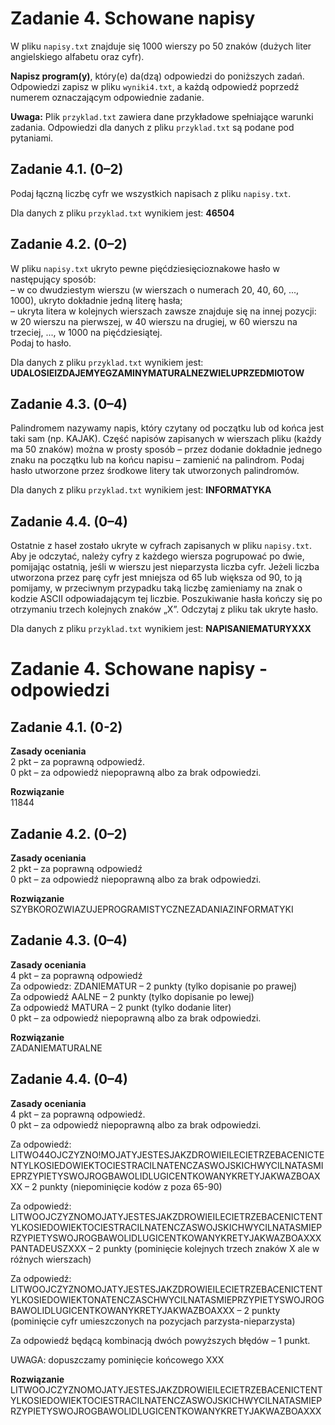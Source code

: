 # Zadanie 4. Schowane napisy 
W pliku `napisy.txt` znajduje się 1000 wierszy po 50 znaków (dużych liter angielskiego alfabetu oraz cyfr). 

**Napisz program(y)**, który(e) da(dzą) odpowiedzi do poniższych zadań. Odpowiedzi zapisz w pliku `wyniki4.txt`, a każdą odpowiedź poprzedź numerem oznaczającym odpowiednie zadanie. 

**Uwaga:**  Plik  `przyklad.txt`  zawiera  dane  przykładowe  spełniające  warunki  zadania. Odpowiedzi dla danych z pliku `przyklad.txt` są podane pod pytaniami. 

## Zadanie 4.1. (0–2) 
Podaj łączną liczbę cyfr we wszystkich napisach z pliku `napisy.txt`. 

Dla danych z pliku `przyklad.txt` wynikiem jest: **46504** 

## Zadanie 4.2. (0–2) 
W pliku `napisy.txt` ukryto pewne pięćdziesięcioznakowe hasło w następujący sposób:  
– w co dwudziestym wierszu (w wierszach o numerach 20, 40, 60, ..., 1000), ukryto dokładnie jedną literę hasła;  
– ukryta litera w kolejnych wierszach zawsze znajduje się na innej pozycji: w 20 wierszu na pierwszej, w 40 wierszu na drugiej, w 60 wierszu na trzeciej, ..., w 1000 na pięćdziesiątej.\
Podaj to hasło. 

Dla danych z pliku `przyklad.txt` wynikiem jest: 
**UDALOSIEIZDAJEMYEGZAMINYMATURALNEZWIELUPRZEDMIOTOW** 

## Zadanie 4.3. (0–4) 
Palindromem nazywamy napis, który czytany od początku lub od końca jest taki sam (np. KAJAK). Część napisów zapisanych w wierszach pliku (każdy ma 50 znaków) można w prosty sposób – przez dodanie dokładnie jednego znaku na początku lub na końcu napisu – zamienić na palindrom. 
Podaj hasło utworzone przez środkowe litery tak utworzonych palindromów. 

Dla danych z pliku `przyklad.txt` wynikiem jest: **INFORMATYKA**

## Zadanie 4.4. (0–4) 
Ostatnie z haseł zostało ukryte w cyfrach zapisanych w pliku `napisy.txt`. Aby je odczytać, należy cyfry z każdego wiersza pogrupować po dwie, pomijając ostatnią, jeśli w wierszu jest nieparzysta liczba cyfr. Jeżeli liczba utworzona przez parę cyfr jest mniejsza od 65 lub większa od 90, to ją pomijamy, w przeciwnym przypadku taką liczbę zamieniamy na znak o kodzie ASCII  odpowiadającym  tej  liczbie.  Poszukiwanie  hasła  kończy  się  po  otrzymaniu  trzech kolejnych znaków „X”. Odczytaj z pliku tak ukryte hasło. 

Dla danych z pliku `przyklad.txt` wynikiem jest: **NAPISANIEMATURYXXX**

# Zadanie 4. Schowane napisy - odpowiedzi
## Zadanie 4.1. (0-2)
**Zasady oceniania**\
2 pkt – za poprawną odpowiedź.\
0 pkt – za odpowiedź niepoprawną albo za brak odpowiedzi.   

**Rozwiązanie**\
11844

## Zadanie 4.2. (0–2)
**Zasady oceniania**\
2 pkt – za poprawną odpowiedź\
0 pkt – za odpowiedź niepoprawną albo za brak odpowiedzi.

**Rozwiązanie**\
SZYBKOROZWIAZUJEPROGRAMISTYCZNEZADANIAZINFORMATYKI

## Zadanie 4.3. (0–4)
**Zasady oceniania**\
4 pkt – za poprawną odpowiedź\
Za odpowiedz: ZDANIEMATUR – 2 punkty (tylko dopisanie po prawej)\
Za odpowiedź AALNE – 2 punkty (tylko dopisanie po lewej)\
Za odpowiedź MATURA – 2 punkt (tylko dodanie liter)\
0 pkt – za odpowiedź niepoprawną albo za brak odpowiedzi.

**Rozwiązanie**\
ZADANIEMATURALNE

## Zadanie 4.4. (0–4)
**Zasady oceniania**\
4 pkt – za poprawną odpowiedź.\
0 pkt – za odpowiedź niepoprawną albo za brak odpowiedzi.  

Za odpowiedź:\
LITWO44OJCZYZNO!MOJA<SPACJA>TYJESTESJAKZDROWIEILECIETRZEBACENICTENTYLKOSIEDOWIEKTOCIESTRACILNATENCZASWOJSKICHWYCILNATASMIEPRZYPIETYSWOJROGBAWOLIDLUGICENTKOWANYKRETYJAKWAZBOAXXX – 2 punkty (niepominięcie kodów z poza 65-90)

Za odpowiedź:\
LITWOOJCZYZNOMOJATYJESTESJAKZDROWIEILECIETRZEBACENICTENTYLKOSIEDOWIEKTOCIESTRACILNATENCZASWOJSKICHWYCILNATASMIEPRZYPIETYSWOJROGBAWOLIDLUGICENTKOWANYKRETYJAKWAZBOAXXXPANTADEUSZXXX – 2 punkty (pominięcie kolejnych trzech znaków X ale w różnych wierszach)

Za odpowiedź:\
LITWOOJCZYZNOMOJATYJESTESJAKZDROWIEILECIETRZEBACENICTENTYLKOSIEDOWIEKTONATENCZASCHWYCILNATASMIEPRZYPIETYSWOJROGBAWOLIDLUGICENTKOWANYKRETYJAKWAZBOAXXX – 2 punkty (pominięcie cyfr umieszczonych na pozycjach parzysta-nieparzysta)

Za odpowiedź będącą kombinacją dwóch powyższych błędów – 1 punkt.

UWAGA: dopuszczamy pominięcie końcowego XXX

**Rozwiązanie**\
LITWOOJCZYZNOMOJATYJESTESJAKZDROWIEILECIETRZEBACENICTENTYLKOSIEDOWIEKTOCIESTRACILNATENCZASWOJSKICHWYCILNATASMIEPRZYPIETYSWOJROGBAWOLIDLUGICENTKOWANYKRETYJAKWAZBOAXXX
